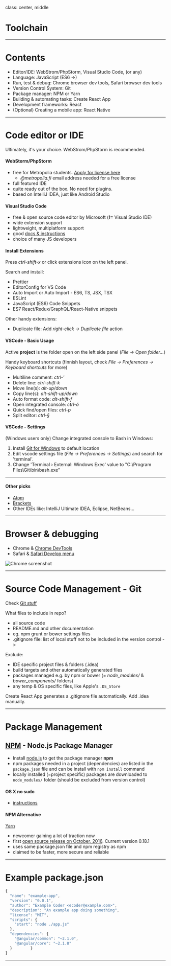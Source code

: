 class: center, middle

# Toolchain

---

# Contents

- Editor/IDE: WebStrom/PhpStorm, Visual Studio Code, (or any)
- Language: JavaScript (ES6 ->)
- Run, test & debug: Chrome browser dev tools, Safari browser dev tools
- Version Control System: Git
- Package manager: NPM or Yarn
- Building & automating tasks: Create React App
- Development frameworks: React
- (Optional) Creating a mobile app: React Native

---

# Code editor or IDE

Ultimately, it's your choice. WebStrom/PhpStorm is recommended.

#### WebStorm/PhpStorm

- free for Metropolia students. [Apply for license here](https://www.jetbrains.com/student/)
  - _@metropolia.fi_ email address needed for a free license
- full featured IDE
- quite ready out of the box. No need for plugins.
- based on IntelliJ IDEA, just like Android Studio

#### Visual Studio Code

- free & open source code editor by Microsoft (**!=** Visual Studio IDE)
- wide extension support
- lightweight, multiplatform support
- good [docs & instructions](https://code.visualstudio.com/docs/editor/codebasics)
- choice of many JS developers

#### Install Extensions

Press _ctrl-shift-x_ or click extensions icon on the left panel.

Search and install:

- Prettier
- EditorConfig for VS Code
- Auto Import or Auto Import - ES6, TS, JSX, TSX
- ESLint
- JavaScript (ES6) Code Snippets
- ES7 React/Redux/GraphQL/React-Native snippets

Other handy extensions:

- Duplicate file: Add _right-click -> Duplicate file_ action

#### VSCode - Basic Usage

Active **project** is the folder open on the left side panel (_File -> Open folder..._)

Handy keyboard shortcuts (finnish layout, check _File -> Preferences -> Keyboard shortcuts_ for more)

- Multiline comment: _ctrl-'_
- Delete line: _ctrl-shift-k_
- Move line(s): _alt-up/down_
- Copy line(s): _alt-shift-up/down_
- Auto format code: _alt-shift-f_
- Open integrated console: _ctrl-ö_
- Quick find/open files: _ctrl-p_
- Split editor: _ctrl-§_

#### VSCode - Settings

(Windows users only) Change integrated console to Bash in Windows:

1. Install [Git for Windows](https://git-scm.com/downloads) to default location
2. Edit vscode settings file (_File -> Preferences -> Settings_) and search for 'terminal'.
3. Change 'Terminal › External: Windows Exec' value to "C:\\Program Files\\Git\\bin\\bash.exe"

---

#### Other picks

- [Atom](https://atom.io/)
- [Brackets](http://brackets.io/)
- Other IDEs like: IntelliJ Ultimate IDEA, Eclipse, NetBeans... 

---

# Browser & debugging

- Chrome & [Chrome DevTools](https://developers.google.com/web/tools/chrome-devtools/)
- Safari & [Safari Develop menu](https://support.apple.com/guide/safari/use-the-developer-tools-in-the-develop-menu-sfri20948/mac)

![Chrome screenshot](images/chrome-devtools.png)

---

# Source Code Management - Git

Check [Git stuff](https://github.com/mattpe/git-intro/blob/master/git-basics.md)

What files to include in repo?

- all source code
- README.md and other documentation
- eg. npm grunt or bower settings files
- .gitignore file: list of local stuff not to be included in the version control ->

Exclude:

- IDE specific project files & folders (.idea)
- build targets and other automatically generated files
- packages managed e.g. by npm or bower (= _node_modules/_ & _bower_components/_ folders) 
- any temp & OS specific files, like Apple's `.DS_Store` 

Create React App generates a .gitignore file automatically. Add .idea manually.

---

# Package Management

## [NPM](https://www.npmjs.com/) - Node.js Package Manager

- Install [node.js](https://nodejs.org/en/) to get the package manager **npm**
- npm packages needed in a project (dependencies) are listed in the `package.json` file and can be install with `npm install` command
- locally installed (=project specific) packages are downloaded to `node_modules/` folder (should be excluded from version control)

#### OS X no sudo

- [instructions](https://johnpapa.net/node-and-npm-without-sudo/)

#### NPM Alternative

[Yarn](https://yarnpkg.com/) 

- newcomer gaining a lot of traction now
- first [open source release on October, 2016](https://code.facebook.com/posts/1840075619545360). Current version 0.18.1 
- uses same package.json file and npm registry as npm
- claimed to be faster, more secure and reliable

---

# Example package.json

```javascript
{
  "name": "example-app",
  "version": "0.0.1",
  "author": "Example Coder <ecoder@example.com>",
  "description": "An example app doing something",
  "license": "MIT",
  "scripts": {
    "start": "node ./app.js"
  },
  "dependencies": {
    "@angular/common": "~2.1.0",
    "@angular/core": "~2.1.0"
  }        }
}

```

---
